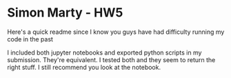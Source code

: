 # Simon Marty - HW5

Here's a quick readme since I know you guys have had difficulty running my code in the past

I included both jupyter notebooks and exported python scripts in my submission. They're equivalent. I tested both and they seem to return the right stuff. I still recommend you look at the notebook.